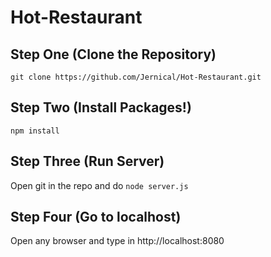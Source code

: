 # Hot-Restaurant

## Step One (Clone the Repository) ##

```
git clone https://github.com/Jernical/Hot-Restaurant.git
```
## Step Two (Install Packages!) ##

```
npm install
```

## Step Three (Run Server) ##
Open git in the repo and do ``node server.js``

## Step Four (Go to localhost) ##
Open any browser and type in http://localhost:8080
